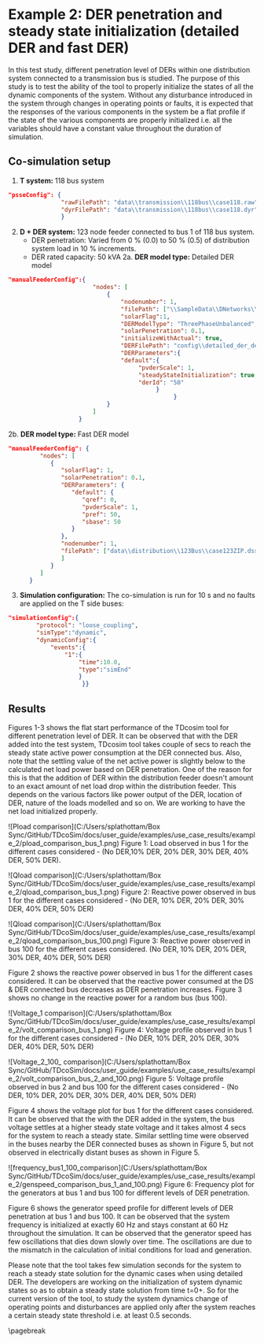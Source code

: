 # Example 2: DER penetration and steady state initialization (detailed DER and fast DER)

In this test study, different penetration level of DERs within one distribution system connected to a transmission bus is studied. The purpose of this study is to test the ability of the tool to properly initialize the states of all the dynamic components of the system. Without any disturbance introduced in the system through changes in operating points or faults, it is expected that the responses of the various components in the system be a flat profile if the state of the various components are properly initialized i.e. all the variables should have a constant value throughout the duration of simulation.

## Co-simulation setup

1. **T system:** 118 bus system

```json
"psseConfig": {    
		       "rawFilePath": "data\\transmission\\118bus\\case118.raw",
			   "dyrFilePath": "data\\transmission\\118bus\\case118.dyr"
               }
```

2. **D + DER system:** 123 node feeder connected to bus 1 of 118 bus system.
   * DER penetration: Varied from 0 % (0.0) to 50 % (0.5) of distribution system load in 10 % increments.
   * DER rated capacity: 50 kVA
   2a. **DER model type:** Detailed DER model

```json
"manualFeederConfig":{
                        "nodes": [
                            {
                                "nodenumber": 1,
                                "filePath": ["\\SampleData\\DNetworks\\123Bus\\case123ZIP.dss"],
                                "solarFlag":1,
                                "DERModelType": "ThreePhaseUnbalanced",
                                "solarPenetration": 0.1,
                                "initializeWithActual": true,
                                "DERFilePath": "config\\detailed_der_default.json", 
                                "DERParameters":{
                                "default":{
                                     "pvderScale": 1, 
                                     "steadyStateInitialization": true, 
                                     "derId": "50"                 
                                          }
                                               }
                            }
                        ]
                    }
```
2b. **DER model type:** Fast DER model

```json
"manualFeederConfig": {
         "nodes": [
            {
               "solarFlag": 1, 
               "solarPenetration": 0.1, 
               "DERParameters": {
                  "default": {
                     "qref": 0, 
                     "pvderScale": 1, 
                     "pref": 50, 
                     "sbase": 50
                  }
               }, 
               "nodenumber": 1, 
               "filePath": ["data\\distribution\\123Bus\\case123ZIP.dss"
               ]
            }
         ]
      }
```

3. **Simulation configuration:** The co-simulation is run for 10 s and no faults are applied on the T side buses:

```json
"simulationConfig":{
        "protocol": "loose_coupling", 
        "simType":"dynamic",
        "dynamicConfig":{
            "events":{                
                "1":{
                    "time":10.0,
                    "type":"simEnd"                    
                    }
                     }}
```
## Results
Figures 1-3 shows the flat start performance of the TDcosim tool for different penetration level of DER. It can be observed that with the DER added into the test system, TDcosim tool takes couple of secs to reach the steady state active power consumption at the DER connected bus. Also, note that the settling value of the net active power is slightly below to the calculated net load power based on DER penetration. One of the reason for this is that the addition of DER within the distribution feeder doesn't amount to an exact amount of net load drop within the distribution feeder. This depends on the various factors like power output of the DER, location of DER, nature of the loads modelled and so on. We are working to have the net load initialized properly.

![Pload comparison](C:/Users/splathottam/Box Sync/GitHub/TDcoSim/docs/user_guide/examples/use_case_results/example_2/pload_comparison_bus_1.png)
Figure 1: Load observed in bus 1 for the different cases considered - (No DER,10% DER, 20% DER, 30% DER, 40% DER, 50% DER).

![Qload comparison](C:/Users/splathottam/Box Sync/GitHub/TDcoSim/docs/user_guide/examples/use_case_results/example_2/qload_comparison_bus_1.png)
Figure 2: Reactive power observed in bus 1 for the different cases considered - (No DER, 10% DER, 20% DER, 30% DER, 40% DER, 50% DER)

![Qload comparison](C:/Users/splathottam/Box Sync/GitHub/TDcoSim/docs/user_guide/examples/use_case_results/example_2/qload_comparison_bus_100.png)
Figure 3: Reactive power observed in bus 100 for the different cases considered. (No DER, 10% DER, 20% DER, 30% DER, 40% DER, 50% DER)

Figure 2 shows the reactive power observed in bus 1 for the different cases considered. It can be observed that the reactive power consumed at the DS & DER connected bus decreases as DER penetration increases. Figure 3 shows no change in the reactive power for a random bus (bus 100).

![Voltage_1 comparison](C:/Users/splathottam/Box Sync/GitHub/TDcoSim/docs/user_guide/examples/use_case_results/example_2/volt_comparison_bus_1.png)
Figure 4: Voltage profile observed in bus 1 for the different cases considered - (No DER, 10% DER, 20% DER, 30% DER, 40% DER, 50% DER)

![Voltage_2_100_ comparison](C:/Users/splathottam/Box Sync/GitHub/TDcoSim/docs/user_guide/examples/use_case_results/example_2/volt_comparison_bus_2_and_100.png)
Figure 5: Voltage profile observed in bus 2 and bus 100 for the different cases considered - (No DER, 10% DER, 20% DER, 30% DER, 40% DER, 50% DER)

Figure 4 shows the voltage plot for bus 1 for the different cases considered. It can be observed that the with the DER added in the system, the bus voltage settles at a higher steady state voltage and it takes almost 4 secs for the system to reach a steady state. Similar settling time were observed in the buses nearby the DER connected buses as shown in Figure 5, but not observed in electrically distant buses as shown in Figure 5.

![frequency_bus1_100_comparison](C:/Users/splathottam/Box Sync/GitHub/TDcoSim/docs/user_guide/examples/use_case_results/example_2/genspeed_comparison_bus_1_and_100.png)
Figure 6: Frequency plot for the generators at bus 1 and bus 100 for different levels of DER penetration.

Figure 6 shows the generator speed profile for different levels of DER penetration at bus 1 and bus 100. It can be observed that the system frequency is initialized at exactly 60 Hz and stays constant at 60 Hz throughout the simulation. It can be observed that the generator speed has few oscillations that dies down slowly over time. The oscillations are due to the mismatch in the calculation of initial conditions for load and generation.

Please note that the tool takes few simulation seconds for the system to reach a steady state solution for the dynamic cases when using detailed DER. The developers are working on the initialization of system dynamic states so as to obtain a steady state solution from time t=0+. So for the current version of the tool, to study the system dynamics change of operating points and disturbances are applied only after the system reaches a certain steady state threshold i.e. at least 0.5 seconds.

\pagebreak